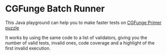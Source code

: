 
# CGFunge Batch Runner

This Java playground can help you to make faster tests on [CGFunge Primer puzzle](https://www.codingame.com/ide/puzzle/cgfunge-prime) 

It works by using the same code to a list of validators, giving you the number of valid tests, invalid ones, code coverage and a highlight of the first invalid execution.
